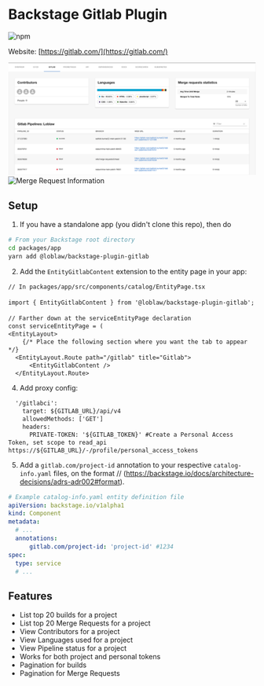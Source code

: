 # Backstage Gitlab Plugin

![npm](https://img.shields.io/npm/dt/@loblaw/backstage-plugin-gitlab)

Website: [https://gitlab.com/](https://gitlab.com/)

<img src="https://raw.githubusercontent.com/loblaw-sre/backstage-plugin-gitlab/main/src/assets/Backstage_Gitlab_Pipeline_Information.png"  alt="Contributors Languages Pipeline Status"/>
<img src="https://raw.githubusercontent.com/loblaw-sre/backstage-plugin-gitlab/main/src/assets/Backstage_Gitlab_Merge_Request_information.png"  alt="Merge Request Information"/>

## Setup

1. If you have a standalone app (you didn't clone this repo), then do

```bash
# From your Backstage root directory
cd packages/app
yarn add @loblaw/backstage-plugin-gitlab
```


2. Add the `EntityGitlabContent` extension to the entity page in your app:

```tsx
// In packages/app/src/components/catalog/EntityPage.tsx

import { EntityGitlabContent } from '@loblaw/backstage-plugin-gitlab';

// Farther down at the serviceEntityPage declaration
const serviceEntityPage = (
<EntityLayout>
    {/* Place the following section where you want the tab to appear */}
  <EntityLayout.Route path="/gitlab" title="Gitlab">
      <EntityGitlabContent />
  </EntityLayout.Route>
```
4. Add proxy config:

```
  '/gitlabci':
    target: ${GITLAB_URL}/api/v4
    allowedMethods: ['GET']
    headers:
      PRIVATE-TOKEN: '${GITLAB_TOKEN}' #Create a Personal Access Token, set scope to read_api https://${GITLAB_URL}/-/profile/personal_access_tokens
```

5. Add a `gitlab.com/project-id` annotation to your respective `catalog-info.yaml` files, on the format <git-provider>/<owner>/<project> (https://backstage.io/docs/architecture-decisions/adrs-adr002#format).

```yaml
# Example catalog-info.yaml entity definition file
apiVersion: backstage.io/v1alpha1
kind: Component
metadata:
  # ...
  annotations:
      gitlab.com/project-id: 'project-id' #1234
spec:
  type: service
  # ...
```

## Features

- List top 20 builds for a project
- List top 20 Merge Requests for a project
- View Contributors for a project
- View Languages used for a project
- View Pipeline status for a project
- Works for both project and personal tokens
- Pagination for builds
- Pagination for Merge Requests
